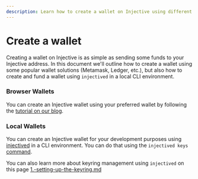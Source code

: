 ```yaml
---
description: Learn how to create a wallet on Injective using different approaches.
---
```


# Create a wallet

Creating a wallet on Injective is as simple as sending some funds to your Injective address. In this document we'll outline how to create a wallet using some popular wallet solutions (Metamask, Ledger, etc.), but also how to create and fund a wallet using `injectived` in a local CLI environment.&#x20;

### Browser Wallets&#x20;

You can create an Injective wallet using your preferred wallet by following the [tutorial on our blog](https://blog.injective.com/en/how-to-create-an-injective-wallet-2/).&#x20;

### Local Wallets

You can create an Injective wallet for your development purposes using [injectived](../../toolkits/injectived/ "mention") in a CLI environment. You can do that using the `injectived keys` [command](../../toolkits/injectived/advanced.md#keys).&#x20;

You can also learn more about keyring management using `injectived` on this page [1.-setting-up-the-keyring.md](../../nodes/getting-started/running-a-node/1.-setting-up-the-keyring.md "mention")
